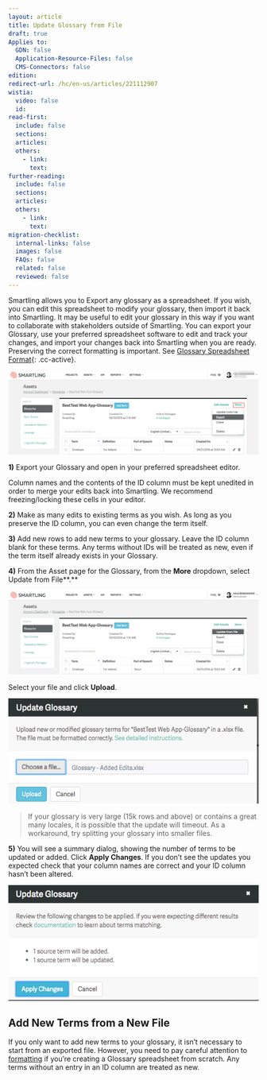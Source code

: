 ```yaml
---
layout: article
title: Update Glossary from File
draft: true
Applies to:
  GDN: false
  Application-Resource-Files: false
  CMS-Connectors: false
edition:
redirect-url: /hc/en-us/articles/221112907
wistia:
  video: false
  id:
read-first:
  include: false
  sections:
  articles:
  others:
    - link:
      text:
further-reading:
  include: false
  sections:
  articles:
  others:
    - link:
      text:
migration-checklist:
  internal-links: false
  images: false
  FAQs: false
  related: false
  reviewed: false
---
```



Smartling allows you to Export any glossary as a spreadsheet. If you wish, you can edit this spreadsheet to modify your glossary, then import it back into Smartling. It may be useful to edit your glossary in this way if you want to collaborate with stakeholders outside of Smartling. You can export your Glossary, use your preferred spreadsheet software to edit and track your changes, and import your changes back into Smartling when you are ready. Preserving the correct formatting is important. See [Glossary Spreadsheet Format](){: .cc-active}.

![](/uploads/versions/smartling___linguistic_assets-23---x----1258-422x---.png)

**1)** Export your Glossary and open in your preferred spreadsheet editor.

<div class="info"><p>Column names and the contents of the ID column must be kept unedited in order to merge your edits back into Smartling. We recommend freezing/locking these cells in your editor.</p></div>

**2)** Make as many edits to existing terms as you wish. As long as you preserve the ID column, you can even change the term itself.

**3)** Add new rows to add new terms to your glossary. Leave the ID column blank for these terms. Any terms without IDs will be treated as new, even if the term itself already exists in your Glossary.

**4)** From the Asset page for the Glossary, from the **More** dropdown, select Update from File**.**

![](/uploads/versions/smartling___linguistic_assets-24---x----1258-424x---.png)

Select your file and click **Upload**.

![medium](/uploads/versions/smartling___linguistic_assets-25---x----580-244x---.png)

> If your glossary is very large (15k rows and above) or contains a great many locales, it is possible that the update will timeout. As a workaround, try splitting your glossary into smaller files.

**5)** You will see a summary dialog, showing the number of terms to be updated or added. Click **Apply Changes**. If you don’t see the updates you expected check that your column names are correct and your ID column hasn’t been altered.

![medium](/uploads/versions/smartling___linguistic_assets-26---x----573-264x---.png)

## Add New Terms from a New File

If you only want to add new terms to your glossary, it isn’t necessary to start from an exported file. However, you need to pay careful attention to [formatting]() if you’re creating a Glossary spreadsheet from scratch. Any terms without an entry in an ID column are treated as new.